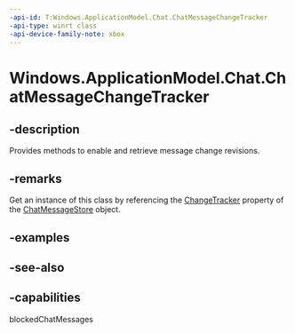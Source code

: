 ```yaml
---
-api-id: T:Windows.ApplicationModel.Chat.ChatMessageChangeTracker
-api-type: winrt class
-api-device-family-note: xbox
---
```


<!-- Class syntax.
public class ChatMessageChangeTracker : Windows.ApplicationModel.Chat.IChatMessageChangeTracker
-->

# Windows.ApplicationModel.Chat.ChatMessageChangeTracker

## -description
Provides methods to enable and retrieve message change revisions.

## -remarks
Get an instance of this class by referencing the [ChangeTracker](chatmessagestore_changetracker.md) property of the [ChatMessageStore](chatmessagestore.md) object.

## -examples

## -see-also


## -capabilities
blockedChatMessages
